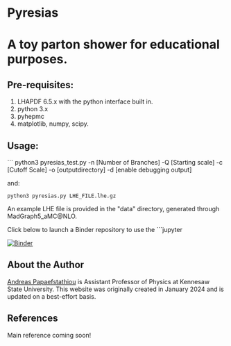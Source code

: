 # Pyresias

<h1>A toy parton shower for educational purposes.</h1>

<h2>Pre-requisites:</h2>
<ol>
<li>LHAPDF 6.5.x with the python interface built in.</li>
<li>python 3.x</li>
<li>pyhepmc</li>
<li>matplotlib, numpy, scipy.</li>
</ol>

<h2>Usage:</h2>
```
python3 pyresias_test.py -n [Number of Branches] -Q [Starting scale] -c
[Cutoff Scale] -o [outputdirectory] -d [enable debugging output]


and:
```
python3 pyresias.py LHE_FILE.lhe.gz
```

An example LHE file is provided in the "data" directory, generated through MadGraph5_aMC@NLO.

Click below to launch a Binder repository to use the ```jupyter

[![Binder](https://mybinder.org/badge_logo.svg)](https://mybinder.org/v2/gh/apapaefs/pyresias/HEAD)

## About the Author

[Andreas Papaefstathiou](https://facultyweb.kennesaw.edu/apapaefs/) is Assistant Professor of Physics at Kennesaw State University. This website was originally created in January 2024 and is updated on a best-effort basis.

## References

Main reference coming soon!

